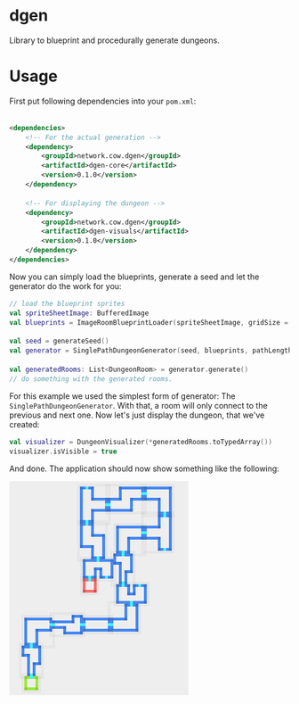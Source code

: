 # dgen

Library to blueprint and procedurally generate dungeons.

# Usage

First put following dependencies into your `pom.xml`:

```xml

<dependencies>
    <!-- For the actual generation -->
    <dependency>
        <groupId>network.cow.dgen</groupId>
        <artifactId>dgen-core</artifactId>
        <version>0.1.0</version>
    </dependency>

    <!-- For displaying the dungeon -->
    <dependency>
        <groupId>network.cow.dgen</groupId>
        <artifactId>dgen-visuals</artifactId>
        <version>0.1.0</version>
    </dependency>
</dependencies>
```

Now you can simply load the blueprints, generate a seed and let the generator do the work for you:

```kotlin
// load the blueprint sprites
val spriteSheetImage: BufferedImage
val blueprints = ImageRoomBlueprintLoader(spriteSheetImage, gridSize = 16).load()

val seed = generateSeed()
val generator = SinglePathDungeonGenerator(seed, blueprints, pathLength = 15)

val generatedRooms: List<DungeonRoom> = generator.generate()
// do something with the generated rooms.
```

For this example we used the simplest form of generator: The `SinglePathDungeonGenerator`. With that, a room will only connect to the previous and next one. Now let's just display the
dungeon, that we've created:

```kotlin
val visualizer = DungeonVisualizer(*generatedRooms.toTypedArray())
visualizer.isVisible = true
```

And done. The application should now show something like the following:

![example_dungeon](./.github/assets/example_dungeon.png)
